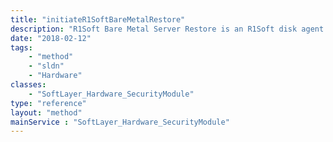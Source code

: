 ```yaml
---
title: "initiateR1SoftBareMetalRestore"
description: "R1Soft Bare Metal Server Restore is an R1Soft disk agent designed specifically for making full system restores made with R1Soft CDP Server backup. "
date: "2018-02-12"
tags:
    - "method"
    - "sldn"
    - "Hardware"
classes:
    - "SoftLayer_Hardware_SecurityModule"
type: "reference"
layout: "method"
mainService : "SoftLayer_Hardware_SecurityModule"
---
```

